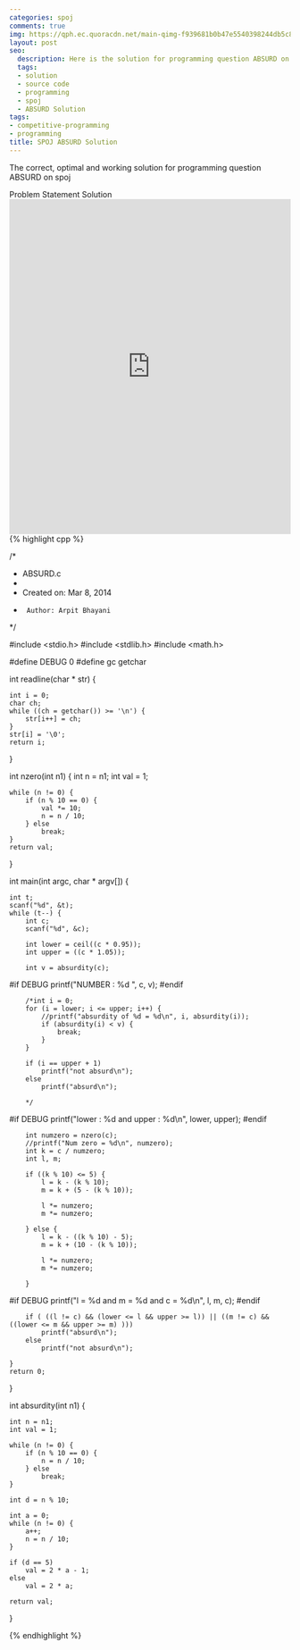 ```yaml
---
categories: spoj
comments: true
img: https://qph.ec.quoracdn.net/main-qimg-f939681b0b47e5540398244db5c8966f?convert_to_webp=true
layout: post
seo:
  description: Here is the solution for programming question ABSURD on spoj
  tags:
  - solution
  - source code
  - programming
  - spoj
  - ABSURD Solution
tags:
- competitive-programming
- programming
title: SPOJ ABSURD Solution
---
```

The correct, optimal and working solution for programming question ABSURD on spoj

<div class="ui secondary pointing large menu">
  <a class="grey item" data-tab="problem-statement">
    Problem Statement
  </a>
  <a class="active item grey" data-tab="solution">
    Solution
  </a>
</div>
<div class="ui bottom attached tab" data-tab="problem-statement">
    <iframe src="http://www.spoj.com/problems/ABSURD/" width="100%" height="600px" style="overflow: scroll; border: none;"></iframe>
</div>
<div class="ui bottom attached active tab" data-tab="solution">
{% highlight cpp %}

/*
 * ABSURD.c
 *
 *  Created on: Mar 8, 2014
 *      Author: Arpit Bhayani
 */

#include <stdio.h>
#include <stdlib.h>
#include <math.h>

#define DEBUG 0
#define gc getchar

int readline(char * str) {

	int i = 0;
	char ch;
	while ((ch = getchar()) >= '\n') {
		str[i++] = ch;
	}
	str[i] = '\0';
	return i;
}

int nzero(int n1) {
	int n = n1;
	int val = 1;

	while (n != 0) {
		if (n % 10 == 0) {
			val *= 10;
			n = n / 10;
		} else
			break;
	}
	return val;
}


int main(int argc, char * argv[]) {

	int t;
	scanf("%d", &t);
	while (t--) {
		int c;
		scanf("%d", &c);

		int lower = ceil((c * 0.95));
		int upper = ((c * 1.05));

		int v = absurdity(c);

#if DEBUG
		printf("NUMBER : %d ", c, v);
#endif

		/*int i = 0;
		for (i = lower; i <= upper; i++) {
			//printf("absurdity of %d = %d\n", i, absurdity(i));
			if (absurdity(i) < v) {
				break;
			}
		}

		if (i == upper + 1)
			printf("not absurd\n");
		else
			printf("absurd\n");

		*/

#if DEBUG
		printf("lower : %d and upper : %d\n", lower, upper);
#endif

		int numzero = nzero(c);
		//printf("Num zero = %d\n", numzero);
		int k = c / numzero;
		int l, m;

		if ((k % 10) <= 5) {
			l = k - (k % 10);
			m = k + (5 - (k % 10));

			l *= numzero;
			m *= numzero;

		} else {
			l = k - ((k % 10) - 5);
			m = k + (10 - (k % 10));

			l *= numzero;
			m *= numzero;

		}

#if DEBUG
		printf("l = %d and m = %d and c = %d\n", l, m, c);
#endif

		if ( ((l != c) && (lower <= l && upper >= l)) || ((m != c) && ((lower <= m && upper >= m) )))
			printf("absurd\n");
		else
			printf("not absurd\n");

	}
	return 0;
}

int absurdity(int n1) {

	int n = n1;
	int val = 1;

	while (n != 0) {
		if (n % 10 == 0) {
			n = n / 10;
		} else
			break;
	}

	int d = n % 10;

	int a = 0;
	while (n != 0) {
		a++;
		n = n / 10;
	}

	if (d == 5)
		val = 2 * a - 1;
	else
		val = 2 * a;

	return val;
}


{% endhighlight %}
</div>
